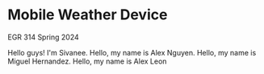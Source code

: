 # Mobile Weather Device
EGR 314 
Spring 2024

Hello guys! I'm Sivanee.
Hello, my name is Alex Nguyen.
Hello, my name is Miguel Hernandez.
Hello, my name is Alex Leon
